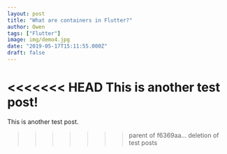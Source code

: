 ```yaml
---
layout: post
title: "What are containers in Flutter?"
author: Owen
tags: ["Flutter"]
image: img/demo4.jpg
date: "2019-05-17T15:11:55.000Z"
draft: false
---
```



<<<<<<< HEAD
This is another test post!
=======
This is another test post.
>>>>>>> parent of f6369aa... deletion of test posts
<!--stackedit_data:
eyJoaXN0b3J5IjpbNTA4MzE0NjEwXX0=
-->